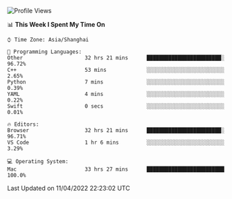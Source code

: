 <!--START_SECTION:waka-->
![Profile Views](http://img.shields.io/badge/Profile%20Views-2-blue)

📊 **This Week I Spent My Time On** 

```text
⌚︎ Time Zone: Asia/Shanghai

💬 Programming Languages: 
Other                    32 hrs 21 mins      ████████████████████████░   96.72% 
C++                      53 mins             ░░░░░░░░░░░░░░░░░░░░░░░░░   2.65% 
Python                   7 mins              ░░░░░░░░░░░░░░░░░░░░░░░░░   0.39% 
YAML                     4 mins              ░░░░░░░░░░░░░░░░░░░░░░░░░   0.22% 
Swift                    0 secs              ░░░░░░░░░░░░░░░░░░░░░░░░░   0.01%

🔥 Editors: 
Browser                  32 hrs 21 mins      ████████████████████████░   96.71% 
VS Code                  1 hr 6 mins         ░░░░░░░░░░░░░░░░░░░░░░░░░   3.29%

💻 Operating System: 
Mac                      33 hrs 27 mins      █████████████████████████   100.0%

```


 Last Updated on 11/04/2022 22:23:02 UTC
<!--END_SECTION:waka-->